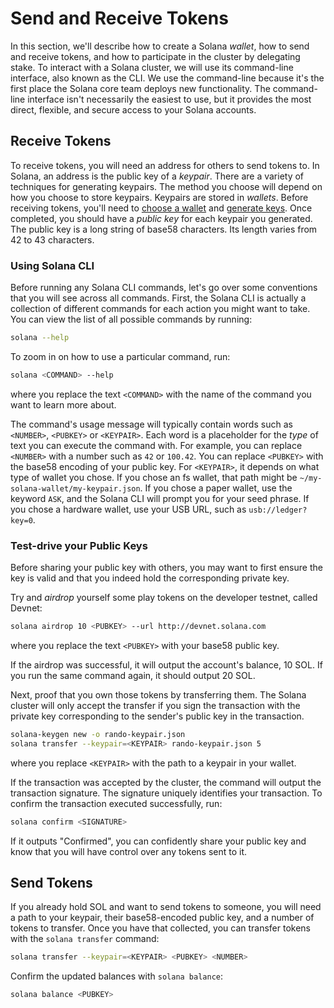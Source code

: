 # Send and Receive Tokens

In this section, we'll describe how to create a Solana *wallet*, how to send
and receive tokens, and how to participate in the cluster by delegating stake.
To interact with a Solana cluster, we will use its command-line interface, also
known as the CLI. We use the command-line because it's the first place the
Solana core team deploys new functionality. The command-line interface isn't
necessarily the easiest to use, but it provides the most direct, flexible, and
secure access to your Solana accounts.

## Receive Tokens

To receive tokens, you will need an address for others to send tokens to. In
Solana, an address is the public key of a *keypair*. There are a variety
of techniques for generating keypairs. The method you choose will depend on how
you choose to store keypairs.  Keypairs are stored in *wallets*. Before receiving
tokens, you'll need to [choose a wallet](choose-a-wallet.md) and
[generate keys](generate-keys.md). Once completed, you should have a *public key*
for each keypair you generated. The public key is a long string of base58
characters. Its length varies from 42 to 43 characters.

### Using Solana CLI

Before running any Solana CLI commands, let's go over some conventions that
you will see across all commands. First, the Solana CLI is actually a collection
of different commands for each action you might want to take. You can view the list
of all possible commands by running:

```bash
solana --help
```

To zoom in on how to use a particular command, run:

```bash
solana <COMMAND> --help
```

where you replace the text `<COMMAND>` with the name of the command you want
to learn more about.

The command's usage message will typically contain words such as `<NUMBER>`,
`<PUBKEY>` or `<KEYPAIR>`. Each word is a placeholder for the *type* of text
you can execute the command with. For example, you can replace `<NUMBER>`
with a number such as `42` or `100.42`. You can replace `<PUBKEY>` with the
base58 encoding of your public key. For `<KEYPAIR>`, it depends on what type
of wallet you chose. If you chose an fs wallet, that path might be
`~/my-solana-wallet/my-keypair.json`.  If you chose a paper wallet, use the
keyword `ASK`, and the Solana CLI will prompt you for your seed phrase. If
you chose a hardware wallet, use your USB URL, such as `usb://ledger?key=0`.

### Test-drive your Public Keys

Before sharing your public key with others, you may want to first ensure the
key is valid and that you indeed hold the corresponding private key.

Try and *airdrop* yourself some play tokens on the developer testnet, called
Devnet:

```bash
solana airdrop 10 <PUBKEY> --url http://devnet.solana.com
```

where you replace the text `<PUBKEY>` with your base58 public key.

If the airdrop was successful, it will output the account's balance,
10 SOL. If you run the same command again, it should output 20 SOL.

Next, proof that you own those tokens by transferring them. The Solana cluster
will only accept the transfer if you sign the transaction with the private
key corresponding to the sender's public key in the transaction.

```bash
solana-keygen new -o rando-keypair.json
solana transfer --keypair=<KEYPAIR> rando-keypair.json 5
```

where you replace `<KEYPAIR>` with the path to a keypair in your wallet.

If the transaction was accepted by the cluster, the command will output the
transaction signature. The signature uniquely identifies your transaction.
To confirm the transaction executed successfully, run:

```bash
solana confirm <SIGNATURE>
```

If it outputs "Confirmed", you can confidently share your public key and know
that you will have control over any tokens sent to it.

## Send Tokens

If you already hold SOL and want to send tokens to someone, you will need
a path to your keypair, their base58-encoded public key, and a number of
tokens to transfer. Once you have that collected, you can transfer tokens
with the `solana transfer` command:

```bash
solana transfer --keypair=<KEYPAIR> <PUBKEY> <NUMBER>
```

Confirm the updated balances with `solana balance`:

```bash
solana balance <PUBKEY>
```
